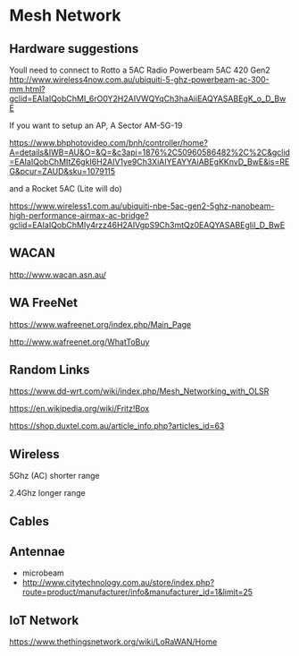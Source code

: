 
# Mesh Network

## Hardware suggestions

Youll need to connect to Rotto a 5AC Radio
Powerbeam 5AC 420
Gen2
http://www.wireless4now.com.au/ubiquiti-5-ghz-powerbeam-ac-300-mm.html?gclid=EAIaIQobChMI_6rO0Y2H2AIVWQYqCh3haAiiEAQYASABEgK_o_D_BwE

If you want to setup an AP, A Sector AM-5G-19

https://www.bhphotovideo.com/bnh/controller/home?A=details&IWB=AU&O=&Q=&c3api=1876%2C50960586482%2C%2C&gclid=EAIaIQobChMItZ6gkI6H2AIV1ye9Ch3XiAIYEAYYAiABEgKKnvD_BwE&is=REG&pcur=ZAUD&sku=1079115

and a Rocket 5AC (Lite will do)

https://www.wireless1.com.au/ubiquiti-nbe-5ac-gen2-5ghz-nanobeam-high-performance-airmax-ac-bridge?gclid=EAIaIQobChMIy4rzz46H2AIVgpS9Ch3mtQz0EAQYASABEgIil_D_BwE

## WACAN

http://www.wacan.asn.au/

## WA FreeNet

https://www.wafreenet.org/index.php/Main_Page

http://www.wafreenet.org/WhatToBuy

## Random Links

https://www.dd-wrt.com/wiki/index.php/Mesh_Networking_with_OLSR

https://en.wikipedia.org/wiki/Fritz!Box

https://shop.duxtel.com.au/article_info.php?articles_id=63

## Wireless

5Ghz (AC) shorter range

2.4Ghz longer range

## Cables



## Antennae
- microbeam
- http://www.citytechnology.com.au/store/index.php?route=product/manufacturer/info&manufacturer_id=1&limit=25


## IoT Network
https://www.thethingsnetwork.org/wiki/LoRaWAN/Home
